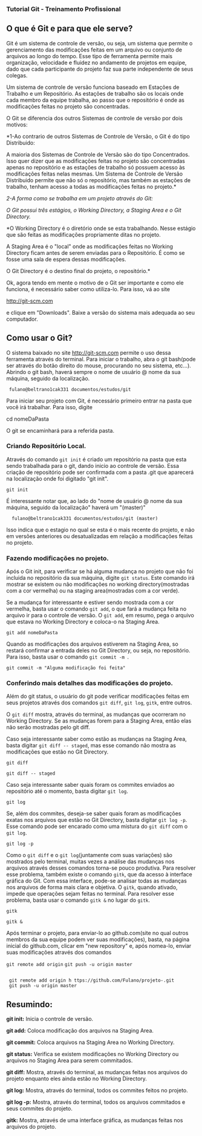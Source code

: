 ### Tutorial Git - Treinamento Profissional

## O que é Git e para que ele serve?

Git é um sistema de controle de versão, ou seja, um sistema que permite o gerenciamento das modificações feitas em um arquivo ou conjunto de arquivos ao longo do tempo.  Esse tipo de ferramenta permite mais organização, velocidade e fluidez no andamento de projetos em equipe, dado que cada participante do projeto faz sua parte independente de seus colegas.

Um sistema de controle de versão funciona baseado em Estações de Trabalho e um Repositório. As estações de trabalho são os locais onde cada membro da equipe trabalha, ao passo que o repositório é onde as modificações feitas no projeto são concentradas.

 O Git se diferencia dos outros Sistemas de controle de versão por dois motivos:

 *1-Ao contrario de outros Sistemas de Controle de Versão, o Git é do tipo Distribuido:

 A maioria dos Sistemas de Controle de Versão são do tipo Concentrados. Isso quer dizer que as modificações feitas no projeto são concentradas apenas no repositório e as estações de trabalho só possuem acesso às modificações feitas nelas mesmas. Um Sistema de Controle de Versão Distribuido permite que não só o repositório, mas também as estações de trabalho, tenham acesso a todas as modificações feitas no projeto.*

*2-A forma como se trabalha em um projeto através do Git:*

  *O Git possui três estágios, o Working Directory, a Staging Area e o Git Directory.*

   *O Working Directory é o diretório onde se esta trabalhando. Nesse estágio que são feitas as modificações propriamente ditas no projeto.

   A Staging Area é o "local" onde as modificações feitas no Working Directory ficam antes de serem enviadas para o Repositório. É como se fosse uma sala de espera dessas modificações.

   O Git Directory é o destino final do projeto, o repositório.*

 Ok, agora tendo em mente o motivo de o Git ser importante e como ele funciona, é necessário saber como utiliza-lo. Para isso, vá ao site

  http://git-scm.com

   e clique em "Downloads". Baixe a versão do sistema mais adequada ao seu computador.

## Como usar o Git?

O sistema baixado no site http://git-scm.com permite o uso dessa ferramenta através do terminal. Para iniciar o trabalho, abra o git bash(pode ser através do botão direito do mouse, procurando no seu sistema, etc...). Abrindo o git bash, haverá sempre o nome de usuário @ nome da sua máquina, seguido da localização.

 ```
  fulano@beltrano1cak331 documentos/estudos/git
```
Para iniciar seu projeto com Git, é necessário primeiro entrar na pasta que você irá trabalhar. Para isso, digite

cd nomeDaPasta

O git se encaminhará para a referida pasta.

### Criando Repositório Local.
Através do comando `git init` é criado um repositório na pasta que esta sendo trabalhada para o git, dando inicio ao controle de versão. Essa criação de repositório pode ser confirmada com a pasta .git que aparecerá na localização onde foi digitado "git init".

```
git init

```

É interessante notar que, ao lado do "nome de usuário @ nome da sua máquina, seguido da localização" haverá um "(master)"

```
  fulano@beltrano1cak331 documentos/estudos/git (master)
```
Isso indica que o estagio no qual se esta é o mais recente do projeto, e não em versões anteriores ou desatualizadas em relação a modificações feitas no projeto.

### Fazendo modificações no projeto.
Após o Git init, para verificar se há alguma mudança no projeto que não foi incluida no repositório da sua máquina, digite `git status`. Este comando irá mostrar se existem ou não modificações no working directory(mostradas com a cor vermelha) ou na staging area(mostradas com a cor verde).

Se a mudança for interessante e estiver sendo mostrada com a cor vermelha, basta usar o comando `git add`, o que fará a mudança feita no arquivo ir para o controle de versão. O `git add`, em resumo, pega o arquivo que estava no Working Directory e coloca-o na Staging Area.

```
git add nomeDaPasta

```

Quando as modificações dos arquivos estiverem na Staging Area, so restará confirmar a entrada deles no Git Directory, ou seja, no repositório. Para isso, basta usar o comando `git commit -m `.

```
git commit -m "Alguma modificação foi feita"

```


### Conferindo mais detalhes das modificações do projeto.
 Além do git status, o usuário do git pode verificar modificações feitas em seus projetos através dos comandos `git diff`, `git log`, `gitk`, entre outros.

O `git diff` mostra, através do terminal, as mudanças que ocorreram no Working Directory. Se as mudanças forem para a Staging Area, então elas não serão mostradas pelo git diff.

Caso seja interessante saber como estão as mudanças na Staging Area, basta digitar `git diff -- staged`, mas esse comando não mostra as modificações que estão no Git Directory.

```
git diff

git diff -- staged

```

Caso seja interessante saber quais foram os commites enviados ao repositório até o momento, basta digitar `git log`.

```
git log

```

Se, além dos commites, deseja-se saber quais foram as modificações exatas nos arquivos que estão no Git Directory, basta digitar `git log -p`. Esse comando pode ser encarado como uma mistura do `git diff` com o `git log`.
```
git log -p

```

Como o `git diff` e o `git log`(juntamente com suas variações) são mostrados pelo terminal, muitas vezes a análise das mudanças nos arquivos através desses comandos torna-se pouco produtiva. Para resolver esse problema, também existe o comando `gitk`, que da acesso à interface gráfica do Git. Com essa interface, pode-se analisar todas as mudanças nos arquivos de forma mais clara e objetiva.
O `gitk`, quando ativado, impede que operações sejam feitas no terminal. Para resolver esse problema, basta usar o comando `gitk &` no lugar do `gitk`.

```
gitk

gitk &

```

Após terminar o projeto, para enviar-lo ao github.com(site no qual outros membros da sua equipe podem ver suas modificações), basta, na página inicial do github.com, clicar em "new repository" e, após nomea-lo, enviar suas modificações através dos comandos

`git remote add origin`
`git push -u origin master`

```

 git remote add origin h ttps://github.com/Fulano/projeto-.git
 git push -u origin master

```

## Resumindo:

**git init:** Inicia o controle de versão.

**git add:** Coloca modificação dos arquivos na Staging Area.

**git commit:** Coloca arquivos na Staging Area no Working Directory.

**git status:** Verifica se existem modificações no Working Directory ou arquivos no Staging Area para serem commitados.

**git diff:** Mostra, através do terminal, as mudanças feitas nos arquivos do projeto enquanto eles ainda estão no Working Directory.

**git log:** Mostra, através do terminal, todos os commites feitos no projeto.

**git log -p:** Mostra, através do terminal, todos os arquivos commitados e seus commites do projeto.

**gitk:** Mostra, através de uma interface gráfica, as mudanças feitas nos arquivos do projeto.
